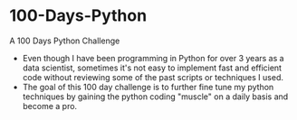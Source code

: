 # 100-Days-Python
A 100 Days Python Challenge
- Even though I have been programming in Python for over 3 years as a data scientist, sometimes it's not easy to implement fast and efficient code without reviewing some of the past scripts or techniques I used.
- The goal of this 100 day challenge is to further fine tune my python techniques by gaining the python coding "muscle" on a daily basis and become a pro.
